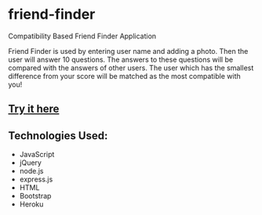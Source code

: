 # friend-finder
Compatibility Based Friend Finder Application

Friend Finder is used by entering user name and adding a photo. Then the user will answer 10 questions. The answers to these questions will be compared with the answers of other users. The user which has the smallest difference from your score will be matched as the most compatible with you!

## [Try it here](https://ancient-sands-28913.herokuapp.com/)

## Technologies Used:
- JavaScript
- jQuery
- node.js
- express.js
- HTML
- Bootstrap
- Heroku
